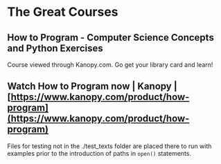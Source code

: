 # The Great Courses
## How to Program - Computer Science Concepts and Python Exercises

Course viewed through Kanopy.com. Go get your library card and learn!

Watch How to Program now | Kanopy | [https://www.kanopy.com/product/how-program](https://www.kanopy.com/product/how-program)  
---
Files for testing not in the ./test_texts folder are placed there to run with examples prior to the introduction of paths in `open()` statements.
